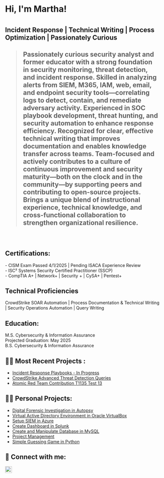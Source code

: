 <h1>Hi, I'm Martha!<h1/>
<H2>Incident Response | Technical Writing | Process Optimization | Passionately Curious<H2/>
<blockquote>Passionately curious security analyst and former educator with a strong foundation in security monitoring, threat detection, and incident response. Skilled in analyzing alerts from SIEM, M365, IAM, web, email, and endpoint security tools—correlating logs to detect, contain, and remediate adversary activity. Experienced in SOC playbook development, threat hunting, and security automation to enhance response efficiency. Recognized for clear, effective technical writing that improves documentation and enables knowledge transfer across teams. Team-focused and actively contributes to a culture of continuous improvement and security maturity—both on the clock and in the community—by supporting peers and contributing to open-source projects. Brings a unique blend of instructional experience, technical knowledge, and cross-functional collaboration to strengthen organizational resilience.</blockquote>
<br/>
<h2>Certifications:</h2>
- CISM Exam Passed 4/1/2025 | Pending ISACA Experience Review<br/>
- ISC² Systems Security Certified Practitioner (SSCP)<br/>
- CompTIA A+ | Network+ | Security + | CySA+ | Pentest+<br/>


<h2>Technical Proficiencies</h2>
CrowdStrike SOAR Automation | Process Documentation & Technical Writing | Security Operations Automation | Query Writing
</b>
<h2> Education:</h2>
M.S. Cybersecurity & Information Assurance
<br/>Projected Graduation: May 2025
<br/>
B.S. Cybersecurity & Information Assurance
<br/>
<h2>👨‍💻 Most Recent Projects :</h2>

- [Incident Response Playbooks - In Progress](https://github.com/marthajsosa/Incident-Response-Playbooks/tree/main)
- [CrowdStrike Advanced Threat Detection Queries](https://github.com/marthajsosa/marthajsosa/blob/main/CrowdStrike/Queries/Advanced%20Threat%20Detection.md)
- [Atomic Red Team Contribution T1135 Test 13](https://github.com/marthajsosa/atomic-red-team/blob/master/atomics/T1135/T1135.md)

<h2>👨‍💻 Personal Projects:</h2>

- [Digital Forensic Investigation in Autopsy](https://github.com/marthajsosa/AutopsyDigitalForensics)
- [Virtual Active Directory Environment in Oracle VirtualBox](https://github.com/urmomtookurscreentime/ActiveDirectoryLab)
- [Setup SIEM in Azure](https://github.com/urmomtookurscreentime/SetupSIEMinAzure)
- [Create Dashboard in Splunk](https://github.com/marthajsosa/SplunkSIEM)
- [Create and Manipulate Database in MySQL](https://github.com/marthajsosa/Create-and-Manipulate-Database)
- [Project Management](https://github.com/marthajsosa/projectmanagment)
- [Simple Guessing Game in Python](https://replit.com/@CobbieJohn/EnchantingStickyStatistic)

<h2> 🤳 Connect with me:</h2>

[<img align="left" alt="MarthaSosa | LinkedIn" width="22px" src="https://cdn.jsdelivr.net/npm/simple-icons@v3/icons/linkedin.svg" />][linkedin]
</b>
</b>

[linkedin]: [https://www.linkedin.com/in/martha-vasquez-sosa-b0b28510b/](https://www.linkedin.com/in/martha-vasquez-sosa/)

<!--
